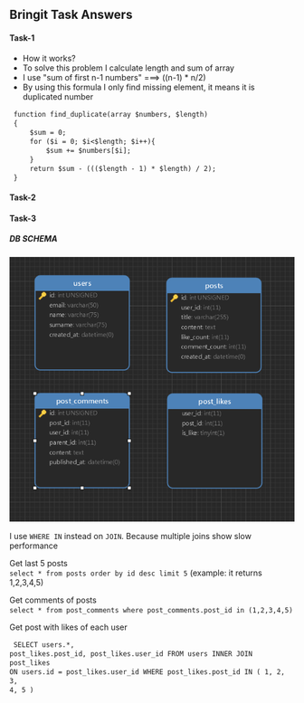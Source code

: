 ## **Bringit Task Answers**


#### **Task-1**

 * How it works?
 * To solve this problem I calculate length and sum of array
 * I use "sum of first n-1 numbers" ===> ((n-1) * n/2)
 * By using this formula I only find missing element, it means it is duplicated number
 
<pre><code> function find_duplicate(array $numbers, $length)
 {
     $sum = 0;
     for ($i = 0; $i<$length; $i++){
         $sum += $numbers[$i];
     }
     return $sum - ((($length - 1) * $length) / 2);
 }</code></pre>
 

#### **Task-2**

#### **Task-3**

##### DB SCHEMA

![alt text](db_schema.png)

I use `WHERE IN` instead on `JOIN`. Because multiple joins show slow performance

Get last 5 posts  
`select * from posts order by id desc limit 5` (example: it returns 1,2,3,4,5)

Get comments of posts  
``select * from post_comments where post_comments.post_id in (1,2,3,4,5)``

Get post with likes of each user
<code><pre>
SELECT users.*, 
    post_likes.post_id, 
    post_likes.user_id 
FROM users 
     INNER JOIN post_likes 
             ON users.id = post_likes.user_id 
WHERE  post_likes.post_id IN ( 1, 2, 3, 4, 5 )
    </pre></code>




